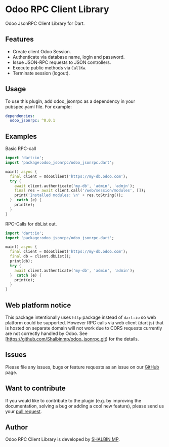 # Odoo RPC Client Library

Odoo JsonRPC Client Library for Dart.

## Features

- Create client Odoo Session.
- Authenticate via database name, login and password.
- Issue JSON-RPC requests to JSON controllers.
- Execute public methods via `CallKw`.
- Terminate session (logout).

## Usage

To use this plugin, add odoo_jsonrpc as a dependency in your pubspec.yaml file. For example:

```yaml
dependencies:
  odoo_jsonrpc: ^0.0.1
```

## Examples

Basic RPC-call

```dart
import 'dart:io';
import 'package:odoo_jsonrpc/odoo_jsonrpc.dart';

main() async {
  final client = OdooClient('https://my-db.odoo.com');
  try {
    await client.authenticate('my-db', 'admin', 'admin');
    final res = await client.call('/web/session/modules', []);
    print('Installed modules: \n' + res.toString());
  }  catch (e) {
    print(e);
  }
}
```

RPC-Calls for dbList out.

```dart
import 'dart:io';
import 'package:odoo_jsonrpc/odoo_jsonrpc.dart';

main() async {
  final client = OdooClient('https://my-db.odoo.com');
  final db = client.dbList();
  print(db);
  try {
    await client.authenticate('my-db', 'admin', 'admin');
  }  catch (e) {
    print(e);
  }
}
```



## Web platform notice

This package intentionally uses `http` package instead of `dart:io` so web platform could be supported.
However RPC calls via web client (dart js) that is hosted on separate domain will not work
due to CORS requests currently are not correctly handled by Odoo.
See [https://github.com/Shalbinmp/odoo_jsonrpc.git) for the details.

## Issues

Please file any issues, bugs or feature requests as an issue on our [GitHub](https://github.com/Shalbinmp/odoo_jsonrpc/issues) page.

## Want to contribute

If you would like to contribute to the plugin (e.g. by improving the documentation, solving a bug or adding a cool new feature), please send us your [pull request](https://github.com/Shalbinmp/odoo_jsonrpc/pulls).

## Author

Odoo RPC Client Library is developed by [SHALBIN MP](https://github.com/Shalbinmp).